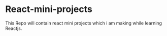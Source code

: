 # React-mini-projects
This Repo will  contain react mini projects which i am making while learning Reactjs.
